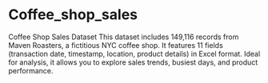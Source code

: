 # Coffee_shop_sales
Coffee Shop Sales Dataset This dataset includes 149,116 records from Maven Roasters, a fictitious NYC coffee shop. It features 11 fields (transaction date, timestamp, location, product details) in Excel format. Ideal for analysis, it allows you to explore sales trends, busiest days, and product performance.
